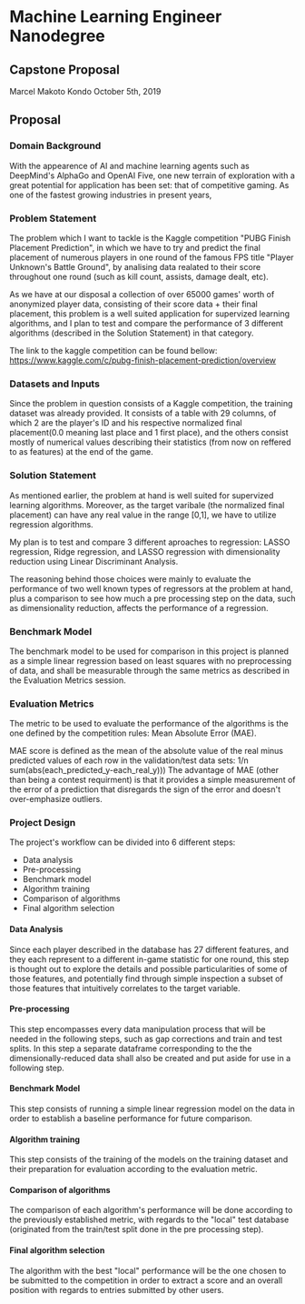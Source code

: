 # Machine Learning Engineer Nanodegree
## Capstone Proposal
Marcel Makoto Kondo
October 5th, 2019

## Proposal

### Domain Background
  With the appearence of AI and machine learning agents such as DeepMind's AlphaGo and OpenAI Five, one new terrain of exploration with a great potential for application has been set: that of competitive gaming. As one of the fastest growing industries in present years, 

### Problem Statement
  The problem which I want to tackle is the Kaggle competition "PUBG Finish Placement Prediction", in which we have to try and predict the final placement of numerous players in one round of the famous FPS title "Player Unknown's Battle Ground", by analising data 
realated to their score throughout one round (such as kill count, assists, damage dealt, etc). 

  As we have at our disposal a collection of over 65000 games' worth of anonymized player data, consisting of their score data + their final placement, this problem is a well suited application for supervized learning algorithms, and I plan to test and compare the performance of 3 different algorithms (described in the Solution Statement) in that category.
  
  The link to the kaggle competition can be found bellow:
  https://www.kaggle.com/c/pubg-finish-placement-prediction/overview

### Datasets and Inputs
  Since the problem in question consists of a Kaggle competition, the training dataset was already provided. It consists of a table with 29 columns, of which 2 are the player's ID and his respective normalized final placement(0.0 meaning last place and 1 first place), and the others consist mostly of numerical values describing their statistics (from now on reffered to as features) at the end of the game.

### Solution Statement
  As mentioned earlier, the problem at hand is well suited for supervized learning algorithms. Moreover, as the target varibale (the normalized final placement) can have any real value in the range [0,1], we have to utilize regression algorithms.
  
  My plan is to test and compare 3 different aproaches to regression: LASSO regression, Ridge regression, and LASSO regression with dimensionality reduction using Linear Discriminant Analysis.
  
  The reasoning behind those choices were mainly to evaluate the performance of two well known types of regressors at the problem at hand, plus a comparison to see how much a pre processing step on the data, such as dimensionality reduction, affects the performance of a regression.
  
### Benchmark Model
The benchmark model to be used for comparison in this project is planned as a simple linear regression based on least squares with no preprocessing of data, and shall be measurable through the same metrics as described in the Evaluation Metrics session.

### Evaluation Metrics
The metric to be used to evaluate the performance of the algorithms is the one defined by the competition rules: Mean Absolute Error (MAE).

MAE score is defined as the mean of the absolute value of the real minus predicted values of each row in the validation/test data sets: 1/n sum(abs(each_predicted_y-each_real_y))) The advantage of MAE (other than being a contest requirment) is that it provides a simple measurement of the error of a prediction that disregards the sign of the error and doesn't over-emphasize outliers.

### Project Design
The project's workflow can be divided into 6 different steps:
 * Data analysis 
 * Pre-processing
 * Benchmark model 
 * Algorithm training
 * Comparison of algorithms 
 * Final algorithm selection 
 
#### Data Analysis
Since each player described in the database has 27 different features, and they each represent to a different in-game statistic for one round, this step is thought out to explore the details and possible particularities of some of those features, and potentially find through simple inspection a subset of those features that intuitively correlates to the target variable.

#### Pre-processing
This step encompasses every data manipulation process that will be needed in the following steps, such as gap corrections and train and test splits. In this step a separate dataframe corresponding to the the dimensionally-reduced data shall also be created and put aside for use in a following step.  

#### Benchmark Model
This step consists of running a simple linear regression model on the data in order to establish a baseline performance for future comparison.

#### Algorithm training
This step consists of the training of the models on the training dataset and their preparation for evaluation according to the evaluation metric.

#### Comparison of algorithms
The comparison of each algorithm's performance will be done according to the previously established metric, with regards to the "local" test database (originated from the train/test split done in the pre processing step). 

#### Final algorithm selection
The algorithm with the best "local" performance will be the one chosen to be submitted to the competition in order to extract a score and an overall position with regards to entries submitted by other users.
